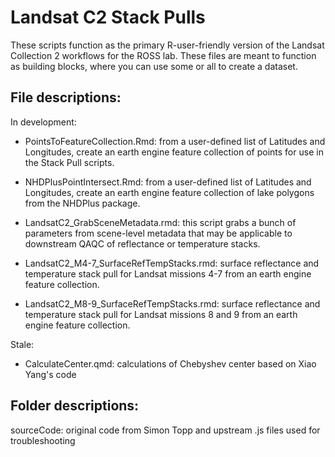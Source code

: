 # Landsat C2 Stack Pulls

These scripts function as the primary R-user-friendly version of the Landsat Collection 2 workflows for the ROSS lab. These files are meant to function as building blocks, where you can use some or all to create a dataset.

## File descriptions:

In development:

-   PointsToFeatureCollection.Rmd: from a user-defined list of Latitudes and Longitudes, create an earth engine feature collection of points for use in the Stack Pull scripts.

-   NHDPlusPointIntersect.Rmd: from a user-defined list of Latitudes and Longitudes, create an earth engine feature collection of lake polygons from the NHDPlus package.

-   LandsatC2_GrabSceneMetadata.rmd: this script grabs a bunch of parameters from scene-level metadata that may be applicable to downstream QAQC of reflectance or temperature stacks.

-   LandsatC2_M4-7_SurfaceRefTempStacks.rmd: surface reflectance and temperature stack pull for Landsat missions 4-7 from an earth engine feature collection.

-   LandsatC2_M8-9_SurfaceRefTempStacks.rmd: surface reflectance and temperature stack pull for Landsat missions 8 and 9 from an earth engine feature collection.

Stale:

-   CalculateCenter.qmd: calculations of Chebyshev center based on Xiao Yang's code

## Folder descriptions:

sourceCode: original code from Simon Topp and upstream .js files used for troubleshooting

